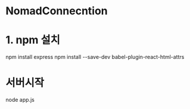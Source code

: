 # NomadConnecntion

# 1. npm 설치

npm install express
npm install --save-dev babel-plugin-react-html-attrs


# 서버시작
node app.js


